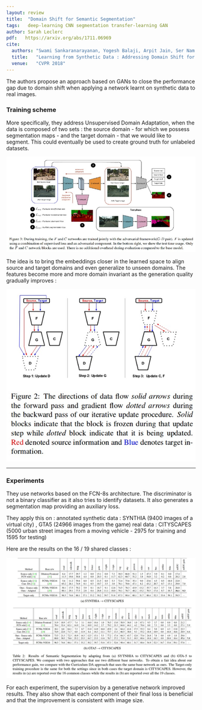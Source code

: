 ```yaml
---
layout: review
title:  "Domain Shift for Semantic Segmentation"
tags:   deep-learning CNN segmentation transfer-learning GAN
author: Sarah Leclerc
pdf:   https://arxiv.org/abs/1711.06969
cite:
  authors: "Swami Sankaranarayanan, Yogesh Balaji, Arpit Jain, Ser Nam Lim, Rama Chellapa"
  title:   "Learning from Synthetic Data : Addressing Domain Shift for Semantic Segmentation"
  venue:   "CVPR 2018"
---
```



The authors propose an approach based on GANs to close the performance gap due to domain shift when applying a network learnt on synthetic data to real images.

### Training scheme

More specifically, they address Unsupervised Domain Adaptation, when the data is composed of two sets : the source domain - for which we possess segmentation maps - and the target domain - that we would like to segment. This could eventually be used to create ground truth for unlabeled datasets.

![](/article/images/domain-shift/scheme.jpg)

The idea is to bring the embeddings closer in the learned space to align source and target domains and even generalize to unseen domains. The features become more and more domain invariant as the generation quality gradually improves :

![](/article/images/domain-shift/iter.jpg)

---

### Experiments

They use networks based on the FCN-8s architecture. The discriminator is not a binary classifier as it also tries to identify datasets. It also generates a segmentation map providing an auxiliary loss.

They apply this  on :
annotated synthetic data : SYNTHIA (9400 images of a virtual city) , GTA5 (24966 images from the game)
real data : CITYSCAPES (5000 urban street images from a moving vehicle - 2975 for training and 1595 for testing)

Here are the results on the 16 / 19 shared classes :

![](/article/images/domain-shift/res.jpg)

For each experiment, the supervision by a generative network improved results. They also show that each component of their final loss is beneficial and that the improvement is consistent with image size.